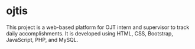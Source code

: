 # ojtis
This project is a web-based platform for OJT intern and supervisor to track daily accomplishments. It is developed using HTML, CSS, Bootstrap, JavaScript, PHP, and MySQL.
